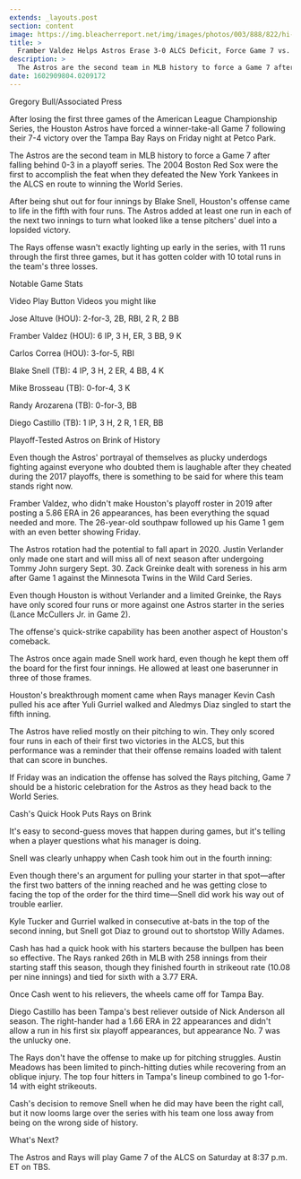 ```yaml
--- 
extends: _layouts.post 
section: content 
image: https://img.bleacherreport.net/img/images/photos/003/888/822/hi-res-69ad2f9830d2790b9c7a4238fe018f6b_crop_exact.jpg?w=1200&h=1200&q=75 
title: > 
  Framber Valdez Helps Astros Erase 3-0 ALCS Deficit, Force Game 7 vs. Rays 
description: > 
  The Astros are the second team in MLB history to force a Game 7 after falling behind 0-3 in a playoff series.After being shut out for four innings by Blake Snell, Houston's offense came to life in the fifth with four runs.Zack Greinke dealt with soreness in his arm after Game 1 against the Minnesota Twins in the Wild Card Series.The Astros once again made Snell work hard, even though he kept them off the board for the first four innings.The Astros and Rays will play Game 7 of the ALCS on Saturday at 8:37 p.m. 
date: 1602909804.0209172 
--- 
```

Gregory Bull/Associated Press

After losing the first three games of the American League Championship Series, the Houston Astros have forced a winner-take-all Game 7 following their 7-4 victory over the Tampa Bay Rays on Friday night at Petco Park.

The Astros are the second team in MLB history to force a Game 7 after falling behind 0-3 in a playoff series. The 2004 Boston Red Sox were the first to accomplish the feat when they defeated the New York Yankees in the ALCS en route to winning the World Series.

After being shut out for four innings by Blake Snell, Houston's offense came to life in the fifth with four runs. The Astros added at least one run in each of the next two innings to turn what looked like a tense pitchers' duel into a lopsided victory.

The Rays offense wasn't exactly lighting up early in the series, with 11 runs through the first three games, but it has gotten colder with 10 total runs in the team's three losses.

Notable Game Stats

Video Play Button Videos you might like

Jose Altuve (HOU): 2-for-3, 2B, RBI, 2 R, 2 BB

Framber Valdez (HOU): 6 IP, 3 H, ER, 3 BB, 9 K

Carlos Correa (HOU): 3-for-5, RBI

Blake Snell (TB): 4 IP, 3 H, 2 ER, 4 BB, 4 K

Mike Brosseau (TB): 0-for-4, 3 K

Randy Arozarena (TB): 0-for-3, BB

Diego Castillo (TB): 1 IP, 3 H, 2 R, 1 ER, BB

Playoff-Tested Astros on Brink of History

Even though the Astros' portrayal of themselves as plucky underdogs fighting against everyone who doubted them is laughable after they cheated during the 2017 playoffs, there is something to be said for where this team stands right now.

Framber Valdez, who didn't make Houston's playoff roster in 2019 after posting a 5.86 ERA in 26 appearances, has been everything the squad needed and more. The 26-year-old southpaw followed up his Game 1 gem with an even better showing Friday.

The Astros rotation had the potential to fall apart in 2020. Justin Verlander only made one start and will miss all of next season after undergoing Tommy John surgery Sept. 30. Zack Greinke dealt with soreness in his arm after Game 1 against the Minnesota Twins in the Wild Card Series.

Even though Houston is without Verlander and a limited Greinke, the Rays have only scored four runs or more against one Astros starter in the series (Lance McCullers Jr. in Game 2).

The offense's quick-strike capability has been another aspect of Houston's comeback.

The Astros once again made Snell work hard, even though he kept them off the board for the first four innings. He allowed at least one baserunner in three of those frames.

Houston's breakthrough moment came when Rays manager Kevin Cash pulled his ace after Yuli Gurriel walked and Aledmys Diaz singled to start the fifth inning.

The Astros have relied mostly on their pitching to win. They only scored four runs in each of their first two victories in the ALCS, but this performance was a reminder that their offense remains loaded with talent that can score in bunches.

If Friday was an indication the offense has solved the Rays pitching, Game 7 should be a historic celebration for the Astros as they head back to the World Series.

Cash's Quick Hook Puts Rays on Brink

It's easy to second-guess moves that happen during games, but it's telling when a player questions what his manager is doing.

Snell was clearly unhappy when Cash took him out in the fourth inning:

Even though there's an argument for pulling your starter in that spot—after the first two batters of the inning reached and he was getting close to facing the top of the order for the third time—Snell did work his way out of trouble earlier.

Kyle Tucker and Gurriel walked in consecutive at-bats in the top of the second inning, but Snell got Diaz to ground out to shortstop Willy Adames.

Cash has had a quick hook with his starters because the bullpen has been so effective. The Rays ranked 26th in MLB with 258 innings from their starting staff this season, though they finished fourth in strikeout rate (10.08 per nine innings) and tied for sixth with a 3.77 ERA.

Once Cash went to his relievers, the wheels came off for Tampa Bay.

Diego Castillo has been Tampa's best reliever outside of Nick Anderson all season. The right-hander had a 1.66 ERA in 22 appearances and didn't allow a run in his first six playoff appearances, but appearance No. 7 was the unlucky one.

The Rays don't have the offense to make up for pitching struggles. Austin Meadows has been limited to pinch-hitting duties while recovering from an oblique injury. The top four hitters in Tampa's lineup combined to go 1-for-14 with eight strikeouts.

Cash's decision to remove Snell when he did may have been the right call, but it now looms large over the series with his team one loss away from being on the wrong side of history.

What's Next?

The Astros and Rays will play Game 7 of the ALCS on Saturday at 8:37 p.m. ET on TBS.